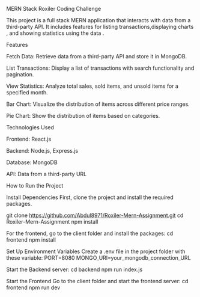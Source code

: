 
MERN Stack Roxiler Coding Challenge

This project is a full stack MERN application that interacts with data from a third-party API. It includes features for listing transactions,displaying charts , and showing statistics using the data .

Features

Fetch Data: Retrieve data from a third-party API and store it in MongoDB.

List Transactions: Display a list of transactions with search functionality and pagination.

View Statistics: Analyze total sales, sold items, and unsold items for a specified month.

Bar Chart: Visualize the distribution of items across different price ranges.

Pie Chart: Show the distribution of items based on categories.


Technologies Used

Frontend: React.js

Backend: Node.js, Express.js

Database: MongoDB

API: Data from a third-party URL

How to Run the Project

Install Dependencies First, clone the project and install the required packages.

git clone https://github.com/Abdul8971/Roxiler-Mern-Assignment.git
cd Roxiler-Mern-Assignment npm install

For the frontend, go to the client folder and install the packages: cd frontend npm install

Set Up Environment Variables Create a .env file in the project folder with these variable:
PORT=8080
MONGO_URI=your_mongodb_connection_URL

Start the Backend server: cd backend 
npm run index.js

Start the Frontend Go to the client folder and start the frontend server: cd frontend 
npm run dev


